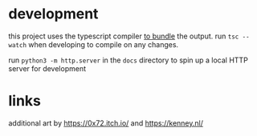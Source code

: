 # development
this project uses the typescript compiler [to bundle](https://mattallan.me/posts/modern-javascript-without-a-bundler/) the output. run `tsc --watch` when developing to compile on any changes.

run `python3 -m http.server` in the `docs` directory to spin up a local HTTP server for development

# links
additional art by https://0x72.itch.io/ and https://kenney.nl/
